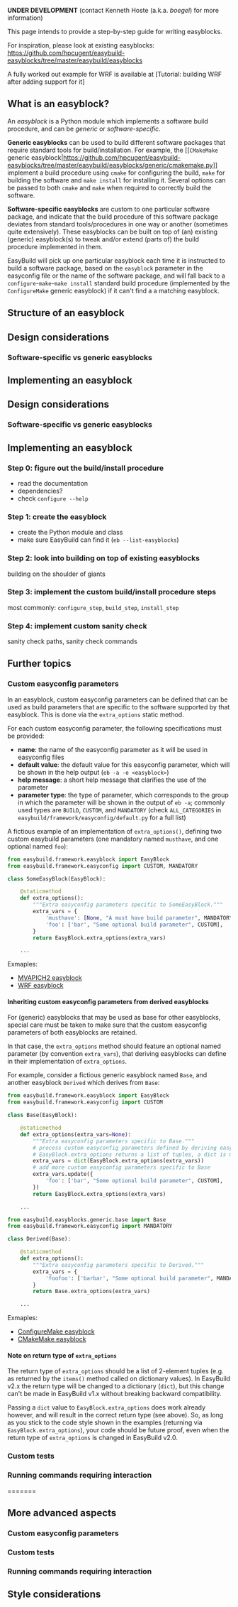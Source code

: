 **UNDER DEVELOPMENT** (contact Kenneth Hoste (a.k.a. _boegel_) for more information)

This page intends to provide a step-by-step guide for writing easyblocks.

For inspiration, please look at existing easyblocks:
https://github.com/hpcugent/easybuild-easyblocks/tree/master/easybuild/easyblocks

A fully worked out example for WRF is available at [Tutorial: building WRF after adding support for it]

## What is an easyblock?

An _easyblock_ is a Python module which implements a software build procedure, and can be _generic_ or
_software-specific_.

**Generic easyblocks** can be used to build different software packages that require standard tools for build/installation.
For example, the [[`CMakeMake` generic easyblock|https://github.com/hpcugent/easybuild-easyblocks/tree/master/easybuild/easyblocks/generic/cmakemake.py]]
implement a build procedure using `cmake` for configuring the build, `make` for building the software and `make install`
for installing it. Several options can be passed to both `cmake` and `make` when required to correctly build the software.

**Software-specific easyblocks** are custom to one particular software package, and indicate that the build procedure of
this software package deviates from standard tools/procedures in one way or another (sometimes quite extensively).
These easyblocks can be built on top of (an) existing (generic) easyblock(s) to tweak and/or extend (parts of) the build
procedure implemented in them.

EasyBuild will pick up one particular easyblock each time it is instructed to build a software
package, based on the `easyblock` parameter in the easyconfig file or the name of the software package, and will fall
back to a `configure`-`make`-`make install` standard build procedure (implemented by the `ConfigureMake` generic
easyblock) if it can't find a a matching easyblock.


## Structure of an easyblock

## Design considerations


### Software-specific vs generic easyblocks



## Implementing an easyblock



## Design considerations

### Software-specific vs generic easyblocks



## Implementing an easyblock

### Step 0: figure out the build/install procedure

* read the documentation
* dependencies?
* check `configure --help`


### Step 1: create the easyblock

* create the Python module and class
* make sure EasyBuild can find it (`eb --list-easyblocks`)


### Step 2: look into building on top of existing easyblocks

building on the shoulder of giants


### Step 3: implement the custom build/install procedure steps

most commonly: `configure_step`, `build_step`, `install_step`


### Step 4: implement custom sanity check

sanity check paths, sanity check commands



## Further topics


### Custom easyconfig parameters

In an easyblock, custom easyconfig parameters can be defined that can be used as build parameters
that are specific to the software supported by that easyblock. This is done via the `extra_options`
static method.

For each custom easyconfig parameter, the following specifications must be provided:

* **name**: the name of the easyconfig parameter as it will be used in easyconfig files
* **default value**: the default value for this easyconfig parameter, which will be shown
  in the help output (`eb -a -e <easyblock>`)
* **help message**: a short help message that clarifies the use of the parameter
* **parameter type**: the type of parameter, which corresponds to the group in which the parameter
  will be shown in the output of `eb -a`; commonly used types are `BUILD`, `CUSTOM`, and `MANDATORY`
  (check `ALL_CATEGORIES` in `easybuild/framework/easyconfig/default.py` for a full list)

A fictious example of an implementation of `extra_options()`, defining two custom easybuild parameters
(one mandatory named `musthave`, and one optional named `foo`):

```python
from easybuild.framework.easyblock import EasyBlock
from easybuild.framework.easyconfig import CUSTOM, MANDATORY

class SomeEasyBlock(EasyBlock):

    @staticmethod
    def extra_options():
        """Extra easyconfig parameters specific to SomeEasyBlock."""
        extra_vars = {
            'musthave': [None, "A must have build parameter", MANDATORY],
            'foo': ['bar', "Some optional build parameter", CUSTOM],
        }
        return EasyBlock.extra_options(extra_vars)

    ...
```

Exmaples:
* [MVAPICH2 easyblock](https://github.com/hpcugent/easybuild-easyblocks/blob/master/easybuild/easyblocks/m/mvapich2.py)
* [WRF easyblock](https://github.com/hpcugent/easybuild-easyblocks/blob/master/easybuild/easyblocks/w/wrf.py)

#### Inheriting custom easyconfig parameters from derived easyblocks

For (generic) easyblocks that may be used as base for other easyblocks, special care must be taken
to make sure that the custom easyconfig parameters of both easyblocks are retained.

In that case, the `extra_options` method should feature an optional named parameter (by convention `extra_vars`),
that deriving easyblocks can define in their implementation of `extra_options`.

For example, consider a fictious generic easyblock named `Base`, and another easyblock `Derived` which derives from `Base`:

```python
from easybuild.framework.easyblock import EasyBlock
from easybuild.framework.easyconfig import CUSTOM

class Base(EasyBlock):

    @staticmethod
    def extra_options(extra_vars=None):
        """Extra easyconfig parameters specific to Base."""
        # process custom easyconfig parameters defined by deriving easyblocks via EasyBlock.extra_options (if any)
        # EasyBlock.extra_options returns a list of tuples, a dict is more appropriate (will be fixed in EasyBuild v2.0)
        extra_vars = dict(EasyBlock.extra_options(extra_vars))
        # add more custom easyconfig parameters specific to Base
        extra_vars.update({
            'foo': ['bar', "Some optional build parameter", CUSTOM],
        })
        return EasyBlock.extra_options(extra_vars)

    ...
```

```python
from easybuild.easyblocks.generic.base import Base
from easybuild.framework.easyconfig import MANDATORY

class Derived(Base):

    @staticmethod
    def extra_options():
        """Extra easyconfig parameters specific to Derived."""
        extra_vars = {
            'foofoo': ['barbar', "Some optional build parameter", MANDATORY],
        }
        return Base.extra_options(extra_vars)

    ...
```

Exmaples:
* [ConfigureMake easyblock](https://github.com/hpcugent/easybuild-easyblocks/blob/master/easybuild/easyblocks/generic/configuremake.py)
* [CMakeMake easyblock](https://github.com/hpcugent/easybuild-easyblocks/blob/master/easybuild/easyblocks/generic/cmakemake.py)

#### Note on return type of `extra_options`

The return type of `extra_options` should be a list of 2-element tuples (e.g. as returned
by the `items()` method called on dictionary values). In EasyBuild v2.x the return type will be
changed to a dictionary (`dict`), but this change can't be made in EasyBuild v1.x without breaking
backward compatibility.

Passing a `dict` value to `EasyBlock.extra_options` does work already however, and will result in
the correct return type (see above). So, as long as you stick to the code style shown in the examples
(returning via `EasyBlock.extra_options`), your code should be future proof, even when the return type
of `extra_options` is changed in EasyBuild v2.0.


### Custom tests


### Running commands requiring interaction



=======
## More advanced aspects

### Custom easyconfig parameters

### Custom tests

### Running commands requiring interaction

## Style considerations

